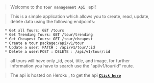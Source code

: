> Welcome to the **`Tour management Api `** api!

> This is a simple application which allows you to create, read, update, delete data using the following endpoints:

```
   * Get all Tours: GET /tours
   * Get Trending Tours: GET /tour/trending
   * Get Cheapest Tours: GET /tour/cheapest
   * Create a tour package:/api/v1/tour
   * Update a user: PATCH : /api/v1/tour/:id
   * Delete a user:POST : DELETE : /api/v1/tour/:id

```

> all tours will have only _id, cost, title, and image, for further information you have to search use the "api/v1/tour/id" route.

> The api is hosted on Heroku , to get the api [**`Click here`**](https://polar-anchorage-05852.herokuapp.com/)
